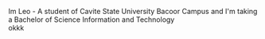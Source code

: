 Im Leo - A student of Cavite State University Bacoor Campus and I'm taking a Bachelor of Science Information and Technology
<br>okkk
